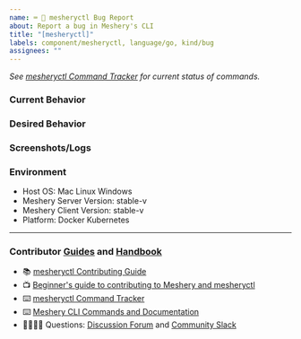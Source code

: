```yaml
---
name: ⌨️ 🐛 mesheryctl Bug Report
about: Report a bug in Meshery's CLI
title: "[mesheryctl]"
labels: component/mesheryctl, language/go, kind/bug
assignees: ""
---
```


<!-- Please update the mesheryctl Command Tracker spreadsheet -->

_See [mesheryctl Command Tracker](https://bit.ly/3dqXy1q) for current status of commands._

### Current Behavior

<!-- A brief description of what the problem is. (e.g. I need to be able to...) -->

### Desired Behavior

<!-- A brief description of the enhancement. -->

### Screenshots/Logs

<!-- Add screenshots, if applicable, to help explain your problem. -->

### Environment

- Host OS: Mac Linux Windows
- Meshery Server Version: stable-v
- Meshery Client Version: stable-v
- Platform: Docker Kubernetes

---

### Contributor [Guides](https://docs.meshery.io/project/contributing) and [Handbook](https://layer5.io/community/handbook)

- 📚 [mesheryctl Contributing Guide](https://github.com/meshery/meshery/blob/master/mesheryctl/README.md)
- 📺 [Beginner's guide to contributing to Meshery and mesheryctl](https://youtu.be/hh_kFLZx3G4)
- ⌨️ [mesheryctl Command Tracker](https://docs.google.com/spreadsheets/d/1q63sIGAuCnIeDs8PeM-0BAkNj8BBgPUXhLbe1Y-318o/edit#gid=0)
- ⌨️ [Meshery CLI Commands and Documentation](https://docs.google.com/document/d/1xRlFpElRmybJ3WacgPKXgCSiQ2poJl3iCCV1dAalf0k/edit#heading=h.5fucij4hc5wt)
- 🙋🏾🙋🏼 Questions: [Discussion Forum](https://meshery.io/community#community-forums) and [Community Slack](https://slack.meshery.io)
